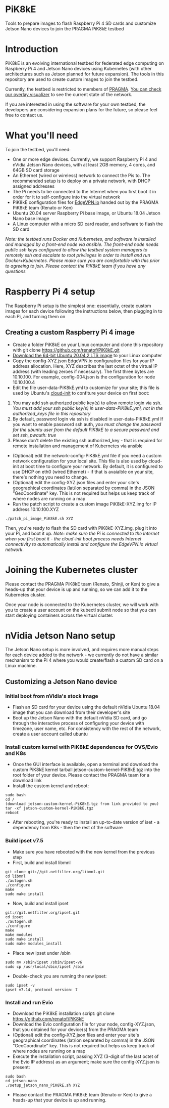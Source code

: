 # PiK8kE

Tools to prepare images to flash Raspberry Pi 4 SD cards and customize Jetson Nano devices to join the PRAGMA PiK8kE testbed

# Introduction

PiK8kE is an evolving international testbed for federated edge computing on Raspberry Pi 4 and Jetson Nano devices using Kubernetes (with other architectures such as Jetson planned for future expansion). The tools in this repository are used to create custom images to join the testbed.

Currently, the testbed is restricted to members of [PRAGMA](http://www.pragma-grid.net). [You can check our overlay visualizer](http://viz.edgevpn.io:5802/#/) to see the current state of the network.

If you are interested in using the software for your own testbed, the developers are considering expansion plans for the future, so please feel free to contact us. 

# What you'll need

To join the testbed, you'll need:

* One or more edge devices. Currently, we support Raspberry Pi 4 and nVidia Jetson Nano devices, with at least 2GB memory, 4 cores, and 64GB SD card storage
* An Ethernet (wired or wireless) network to connect the Pis to. The recommended setup is to deploy on a private network, with DHCP assigned addresses
* The Pi needs to be connected to the Internet when you first boot it in order for it to self-configure into the virtual network
* PiK8kE configuration files for [EdgeVPN.io](https://edgevpn.io) handed out by the PRAGMA PiK8kE team (Renato or Ken)
* Ubuntu 20.04 server Raspberry Pi base image, or Ubuntu 18.04 Jetson Nano base image
* A Linux computer with a micro SD card reader, and software to flash the SD card

*Note: the testbed runs Docker and Kubernetes, and software is installed and managed by a front-end node via ansible. The front-end node needs public ssh keys configured to allow the testbed system managers to remotely ssh and escalate to root privileges in order to install and run Docker+Kubernetes. Please make sure you are comfortable with this prior to agreeing to join. Please contact the PiK8kE team if you have any questions*

# Raspberry Pi 4 setup

The Raspberry Pi setup is the simplest one: essentially, create custom images for each device following the instructions below, then plugging in to each Pi, and turning them on

## Creating a custom Raspberry Pi 4 image

* Create a folder PiK8kE on your Linux computer and clone this repository with git clone https://github.com/renatof/PiK8kE.git
* [Download the 64-bit Ubuntu 20.04.2 LTS image](https://ubuntu.com/download/raspberry-pi) to your Linux computer
* Copy the config-XYZ.json EdgeVPN.io configuration files for your IP address allocation. Here, XYZ describes the last octet of the virtual IP address (with leading zeroes if necessary). The first three bytes are 10.10.100. For example, config-004.json is the configuration for node 10.10.100.4
* Edit the file user-data-PiK8kE.yml to customize for your site; this file is used by Ubuntu's [cloud-init](https://cloud-init.io/) to confiture your device on first boot:

1) You may add ssh authorized public key(s) to allow remote login via ssh. _You must add your ssh public key(s) in user-data-PiK8kE.yml, not in the authorized_keys file in this repository_
2) By default, password login via ssh is disabled in user-data-PiK8kE.yml If you want to enable password ssh auth, _you must change the password for the ubuntu user from the default PiK8kE to a secure password and set ssh_pwauth: true_
3) Please don't delete the existing ssh authorized_key - that is required for remote installation and management of Kubernetes via ansible

* (Optional) edit the network-config-PiK8kE.yml file if you need a custom network configuration for your local site. This file is also used by cloud-init at boot time to configure your network. By default, it is configured to use DHCP on eth0 (wired Ethernet) - if that is avaialble on your site, there's nothing you need to change.
* (Optional) edit the config-XYZ.json files and enter your site's geographical coordinates (lat/lon separated by comma) in the JSON "GeoCoordinate" key. This is not required but helps us keep track of where nodes are running on a map
* Run the patch script to create a custom image PiK8kE-XYZ.img for IP address 10.10.100.XYZ

```
./patch_pi_image_PiK8kE.sh XYZ
```

Then, you're ready to flash the SD card with PiK8kE-XYZ.img, plug it into your Pi, and boot it up. *Note: make sure the Pi is connected to the Internet when you first boot it - the cloud-init boot process needs Internet connectivity to automatically install and configure the EdgeVPN.io virtual network*. 

# Joining the Kubernetes cluster 

Please contact the PRAGMA PiK8kE team (Renato, Shinji, or Ken) to give a heads-up that your device is up and running, so we can add it to the Kubernetes cluster.

Once your node is connected to the Kubernetes cluster, we will work with you to create a user account on the kubectl submit node so that you can start deploying containers across the virtual cluster.

# nVidia Jetson Nano setup

The Jetson Nano setup is more involved, and requires more manual steps for each device added to the network - we currently do not have a similar mechanism to the Pi 4 where you would create/flash a custom SD card on a Linux machine.

## Customizing a Jetson Nano device

### Initial boot from nVidia's stock image

* Flash an SD card for your device using the default nVidia Ubuntu 18.04 image that you can download from their developer's site
* Boot up the Jetson Nano with the default nVidia SD card, and go through the interactive process of configuring your device with timezone, user name, etc. For consistency with the rest of the network, create a user account called ubuntu

### Install custom kernel with PiK8kE dependences for OVS/Evio and K8s

* Once the GUI interface is available, open a terminal and download the custom PiK8kE kernel tarball jetson-custom-kernel-PiK8kE.tgz into the root folder of your device. Please contact the PRAGMA team for a download link
* Install the custom kernel and reboot:

```
sudo bash
cd /
(download jetson-custom-kernel-PiK8kE.tgz from link provided to you)
tar -xf jetson-custom-kernel-PiK8kE.tgz
reboot
```

* After rebooting, you're ready to install an up-to-date version of iset - a dependency from K8s - then the rest of the software

### Build ipset v7.5

* Make sure you have rebooted with the new kernel from the previous step
* First, build and install libmnl

```
git clone git://git.netfilter.org/libmnl.git
cd libmnl
./autogen.sh
./configure
make
sudo make install
```

* Now, build and install ipset

```
git://git.netfilter.org/ipset.git
cd ipset
./autogen.sh
./configure
make
make modules
sudo make install
sudo make modules_install
```

* Place new ipset under /sbin

```
sudo mv /sbin/ipset /sbin/ipset-v6
sudo cp /usr/local/sbin/ipset /sbin
```

* Double-check you are running the new ipset:

```
sudo ipset -v
ipset v7.14, protocol version: 7
```

### Install and run Evio

* Download the PiK8kE installation script: git clone https://github.com/renatof/PiK8kE
* Download the Evio configuration file for your node, config-XYZ.json, that you obtained for your device(s) from the PRAGMA team
* (Optional) edit the config-XYZ.json files and enter your site's geographical coordinates (lat/lon separated by comma) in the JSON "GeoCoordinate" key. This is not required but helps us keep track of where nodes are running on a map
* Execute the installation script, passing XYZ (3-digit of the last octet of the Evio IP address) as an argument; make sure the config-XYZ.json is present:

```
sudo bash
cd jetson-nano
./setup_jetson_nano_PiK8kE.sh XYZ
```

* Please contact the PRAGMA PiK8kE team (Renato or Ken) to give a heads-up that your device is up and running.

